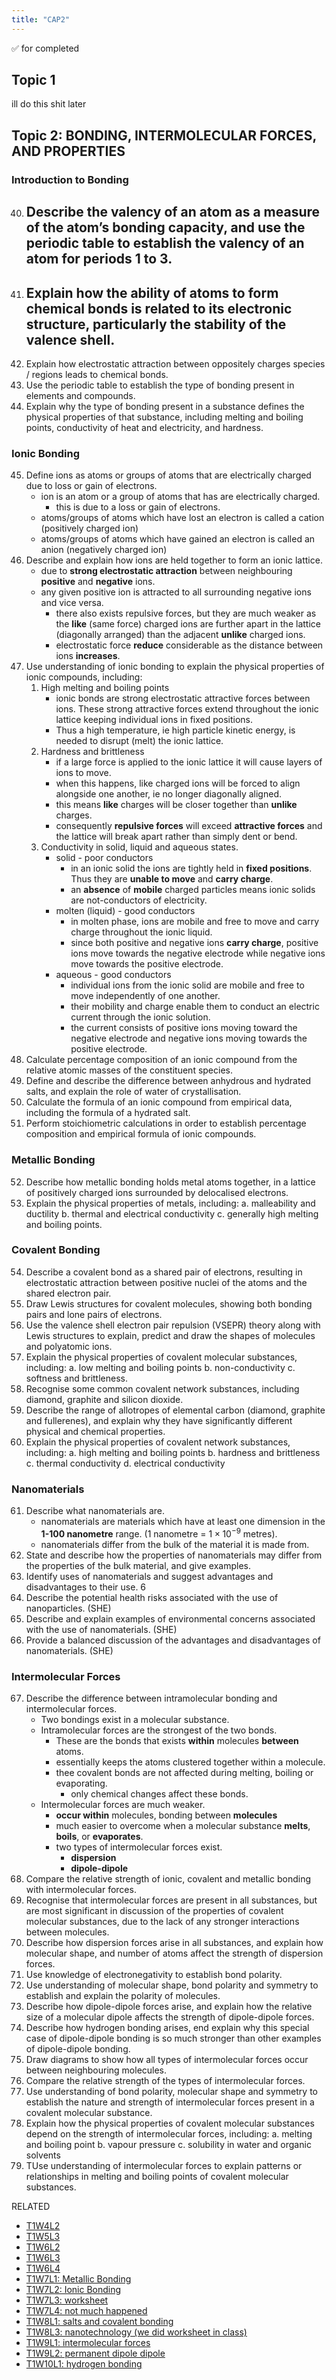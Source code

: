 ```yaml
---
title: "CAP2"
---
```

✅ for completed

## Topic 1
ill do this shit later

## Topic 2: BONDING, INTERMOLECULAR FORCES, AND PROPERTIES
### Introduction to Bonding 
40. Describe the valency of an atom as a measure of the atom’s bonding capacity, and use the periodic table to establish the valency of an atom for periods 1 to 3. 
	- 
41. Explain how the ability of atoms to form chemical bonds is related to its electronic structure, particularly the stability of the valence shell. 
	- 
43. Explain how electrostatic attraction between oppositely charges species / regions leads to chemical bonds. 
44. Use the periodic table to establish the type of bonding present in elements and compounds. 
45. Explain why the type of bonding present in a substance defines the physical properties of that substance, including melting and boiling points, conductivity of heat and electricity, and hardness. 
### Ionic Bonding 
45. Define ions as atoms or groups of atoms that are electrically charged due to loss or gain of electrons. 
	- ion is an atom or a group of atoms that has are electrically charged.
		- this is due to a loss or gain of electrons.
	- atoms/groups of atoms which have lost an electron is called a cation (positively charged ion)
	- atoms/groups of atoms which have gained an electron is called an anion (negatively charged ion)
46. Describe and explain how ions are held together to form an ionic lattice. 
	- due to **strong electrostatic attraction** between neighbouring **positive** and **negative** ions.
	- any given positive ion is attracted to all surrounding negative ions and vice versa.
		- there also exists repulsive forces, but they are much weaker as the **like** (same force) charged ions are further apart in the lattice (diagonally arranged) than the adjacent **unlike** charged ions. 
		- electrostatic force **reduce** considerable as the distance between ions **increases**.
47. Use understanding of ionic bonding to explain the physical properties of ionic compounds, including: 
	1. High melting and boiling points 
		- ionic bonds are strong electrostatic attractive forces between ions. These strong attractive forces extend throughout the ionic lattice keeping individual ions in fixed positions. 
		- Thus a high temperature, ie high particle kinetic energy, is needed to disrupt (melt) the ionic lattice.
	2. Hardness and brittleness 
		- if a large force is applied to the ionic lattice it will cause layers of ions to move.
		- when this happens, like charged ions will be forced to align alongside one another, ie no longer diagonally aligned.
		- this means **like** charges will be closer together than **unlike** charges. 
		- consequently **repulsive forces** will exceed **attractive forces** and the lattice will break apart rather than simply dent or bend.
	3. Conductivity in solid, liquid and aqueous states. 
		- solid - poor conductors
			- in an ionic solid the ions are tightly held in **fixed positions**. Thus they are **unable to move** and **carry charge**.
			- an **absence** of **mobile** charged particles means ionic solids are not-conductors of electricity.
		- molten (liquid) - good conductors
			- in molten phase, ions are mobile and free to move and carry charge throughout the ionic liquid.
			- since both positive and negative ions **carry charge**, positive ions move towards the negative electrode while negative ions move towards the positive electrode.
		- aqueous - good conductors
			- individual ions from the ionic solid are mobile and free to move independently of one another.
			- their mobility and charge enable them to conduct an electric current through the ionic solution.
			- the current consists of positive ions moving toward the negative electrode and negative ions moving towards the positive electrode.
48. Calculate percentage composition of an ionic compound from the relative atomic masses of the constituent species. 
49. Define and describe the difference between anhydrous and hydrated salts, and explain the role of water of crystallisation. 
50. Calculate the formula of an ionic compound from empirical data, including the formula of a hydrated salt. 
51. Perform stoichiometric calculations in order to establish percentage composition and empirical formula of ionic compounds.
### Metallic Bonding 
52. Describe how metallic bonding holds metal atoms together, in a lattice of positively charged ions surrounded by delocalised electrons. 
53. Explain the physical properties of metals, including: a. malleability and ductility b. thermal and electrical conductivity c. generally high melting and boiling points. 
### Covalent Bonding 
54. Describe a covalent bond as a shared pair of electrons, resulting in electrostatic attraction between positive nuclei of the atoms and the shared electron pair. 
56. Draw Lewis structures for covalent molecules, showing both bonding pairs and lone pairs of electrons. 
57. Use the valence shell electron pair repulsion (VSEPR) theory along with Lewis structures to explain, predict and draw the shapes of molecules and polyatomic ions. 
58. Explain the physical properties of covalent molecular substances, including: a. low melting and boiling points b. non-conductivity c. softness and brittleness. 
59. Recognise some common covalent network substances, including diamond, graphite and silicon dioxide. 
60. Describe the range of allotropes of elemental carbon (diamond, graphite and fullerenes), and explain why they have significantly different physical and chemical properties. 
61. Explain the physical properties of covalent network substances, including: a. high melting and boiling points b. hardness and brittleness c. thermal conductivity d. electrical conductivity 
### Nanomaterials 
61. Describe what nanomaterials are. 
       - nanomaterials are materials which have at least one dimension in the **1-100 nanometre** range. (1 nanometre = $1\times 10^{-9}$ metres).
       - nanomaterials differ from the bulk of the material it is made from.
63. State and describe how the properties of nanomaterials may differ from the properties of the bulk material, and give examples. 
2. Identify uses of nanomaterials and suggest advantages and disadvantages to their use. 6
3. Describe the potential health risks associated with the use of nanoparticles. (SHE) 
4. Describe and explain examples of environmental concerns associated with the use of nanomaterials. (SHE)
5. Provide a balanced discussion of the advantages and disadvantages of nanomaterials. (SHE) 
### Intermolecular Forces 
67. Describe the difference between intramolecular bonding and intermolecular forces. 
	- Two bondings exist in a molecular substance.
	- Intramolecular forces are the strongest of the two bonds. 
		- These are the bonds that exists **within** molecules **between** atoms.
		- essentially keeps the atoms clustered together within a molecule.
		- thee covalent bonds are not affected during melting, boiling or evaporating. 
			- only chemical changes affect these bonds.
	- Intermolecular forces are much weaker.
		- **occur within** molecules, bonding between **molecules**
		- much easier to overcome when a molecular substance **melts**, **boils**, or **evaporates**.
		- two types of intermolecular forces exist.
			- **dispersion**
			- **dipole-dipole**
1. Compare the relative strength of ionic, covalent and metallic bonding with intermolecular forces. 
2. Recognise that intermolecular forces are present in all substances, but are most significant in discussion of the properties of covalent molecular substances, due to the lack of any stronger interactions between molecules. 
3. Describe how dispersion forces arise in all substances, and explain how molecular shape, and number of atoms affect the strength of dispersion forces. 
4. Use knowledge of electronegativity to establish bond polarity. 
5. Use understanding of molecular shape, bond polarity and symmetry to establish and explain the polarity of molecules. 
6. Describe how dipole-dipole forces arise, and explain how the relative size of a molecular dipole affects the strength of dipole-dipole forces. 
7. Describe how hydrogen bonding arises, end explain why this special case of dipole-dipole bonding is so much stronger than other examples of dipole-dipole bonding. 
8. Draw diagrams to show how all types of intermolecular forces occur between neighbouring molecules. 
9. Compare the relative strength of the types of intermolecular forces. 
10. Use understanding of bond polarity, molecular shape and symmetry to establish the nature and strength of intermolecular forces present in a covalent molecular substance. 
11. Explain how the physical properties of covalent molecular substances depend on the strength of intermolecular forces, including: a. melting and boiling point b. vapour pressure c. solubility in water and organic solvents 
12. TUse understanding of intermolecular forces to explain patterns or relationships in melting and boiling points of covalent molecular substances.

RELATED
- [T1W4L2](notes/AE/chemistry/lessonnotes/T1W4L2.md)
- [T1W5L3](notes/AE/chemistry/lessonnotes/T1W5L3.md)
- [T1W6L2](notes/AE/chemistry/lessonnotes/T1W6L2)
- [T1W6L3](notes/AE/chemistry/lessonnotes/T1W6L3)
- [T1W6L4](notes/AE/chemistry/lessonnotes/T1W6L4.md)
- [T1W7L1: Metallic Bonding](notes/AE/chemistry/lessonnotes/T1W7L1.md)
- [T1W7L2: Ionic Bonding](notes/AE/chemistry/lessonnotes/T1W7L2.md)
- [T1W7L3: worksheet](notes/AE/chemistry/lessonnotes/T1W7L3.md)
- [T1W7L4: not much happened](notes/AE/chemistry/lessonnotes/T1W7L4.md)
- [T1W8L1: salts and covalent bonding](notes/AE/chemistry/lessonnotes/T1W8L1.md)
- [T1W8L3: nanotechnology (we did worksheet in class)](notes/AE/chemistry/lessonnotes/T1W8L3.md)
- [T1W9L1: intermolecular forces](notes/AE/chemistry/lessonnotes/T1W9L1.md)
- [T1W9L2: permanent dipole dipole](notes/AE/chemistry/lessonnotes/T1W9L2.md)
- [T1W10L1: hydrogen bonding](notes/AE/chemistry/lessonnotes/T1W10L1.md)
